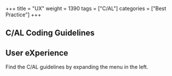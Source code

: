 +++
title = "UX"
weight = 1390
tags = ["C/AL"]
categories = ["Best Practice"]
+++
## C/AL Coding Guidelines

## **User eXperience**

Find the C/AL guidelines by expanding the menu in the left.
